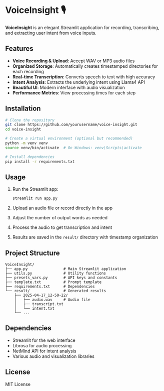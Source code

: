 # VoiceInsight 🎙️

**VoiceInsight** is an elegant Streamlit application for recording, transcribing, and extracting user intent from voice inputs.

## Features

- **Voice Recording & Upload**: Accept WAV or MP3 audio files
- **Organized Storage**: Automatically creates timestamped directories for each recording
- **Real-time Transcription**: Converts speech to text with high accuracy
- **Intent Analysis**: Extracts the underlying intent using Llama4 API
- **Beautiful UI**: Modern interface with audio visualization
- **Performance Metrics**: View processing times for each step

## Installation

```bash
# Clone the repository
git clone https://github.com/yourusername/voice-insight.git
cd voice-insight

# Create a virtual environment (optional but recommended)
python -m venv venv
source venv/bin/activate  # On Windows: venv\Scripts\activate

# Install dependencies
pip install -r requirements.txt
```

## Usage

1. Run the Streamlit app:
   ```bash
   streamlit run app.py
   ```

2. Upload an audio file or record directly in the app
3. Adjust the number of output words as needed
4. Process the audio to get transcription and intent
5. Results are saved in the `result/` directory with timestamp organization

## Project Structure

```
VoiceInsight/
├── app.py                # Main Streamlit application
├── utils.py              # Utility functions
├── presets_vars.py       # API keys and constants
├── template.txt          # Prompt template
├── requirements.txt      # Dependencies
└── result/               # Generated results
    ├── 2025-04-17_12-50-22/
    │   ├── audio.wav     # Audio file
    │   ├── transcript.txt
    │   └── intent.txt
    └── ...
```

## Dependencies

- Streamlit for the web interface
- Librosa for audio processing
- NetMind API for intent analysis
- Various audio and visualization libraries

## License

MIT License